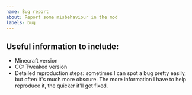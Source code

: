```yaml
---
name: Bug report
about: Report some misbehaviour in the mod
labels: bug
---
```


<!--
## Before reporting
 - Search for the bug on the issue tracker. Make sure to look at closed issues too!
-->

## Useful information to include:
 - Minecraft version
 - CC: Tweaked version
 - Detailed reproduction steps: sometimes I can spot a bug pretty easily, but often it's much more obscure. The more information I have to help reproduce it, the quicker it'll get fixed.
